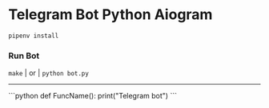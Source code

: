 # Telegram Bot Python Aiogram

```gitbash
pipenv install 
```
### Run Bot
``` make ``` | or | ``` python bot.py ```
<hr/>
```python
def FuncName():
    print("Telegram bot")
```

